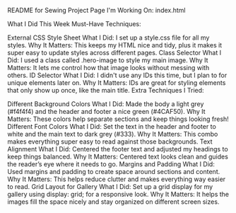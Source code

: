 README for Sewing Project
Page I'm Working On: index.html

What I Did This Week
Must-Have Techniques:

External CSS Style Sheet
What I Did: I set up a style.css file for all my styles.
Why It Matters: This keeps my HTML nice and tidy, plus it makes it super easy to update styles across different pages.
Class Selector
What I Did: I used a class called .hero-image to style my main image.
Why It Matters: It lets me control how that image looks without messing with others.
ID Selector
What I Did: I didn't use any IDs this time, but I plan to for unique elements later on.
Why It Matters: IDs are great for styling elements that only show up once, like the main title.
Extra Techniques I Tried:

Different Background Colors
What I Did: Made the body a light grey (#f4f4f4) and the header and footer a nice green (#4CAF50).
Why It Matters: These colors help separate sections and keep things looking fresh!
Different Font Colors
What I Did: Set the text in the header and footer to white and the main text to dark grey (#333).
Why It Matters: This combo makes everything super easy to read against those backgrounds.
Text Alignment
What I Did: Centered the footer text and adjusted my headings to keep things balanced.
Why It Matters: Centered text looks clean and guides the reader’s eye where it needs to go.
Margins and Padding
What I Did: Used margins and padding to create space around sections and content.
Why It Matters: This helps reduce clutter and makes everything way easier to read.
Grid Layout for Gallery
What I Did: Set up a grid display for my gallery using display: grid; for a responsive look.
Why It Matters: It helps the images fill the space nicely and stay organized on different screen sizes.